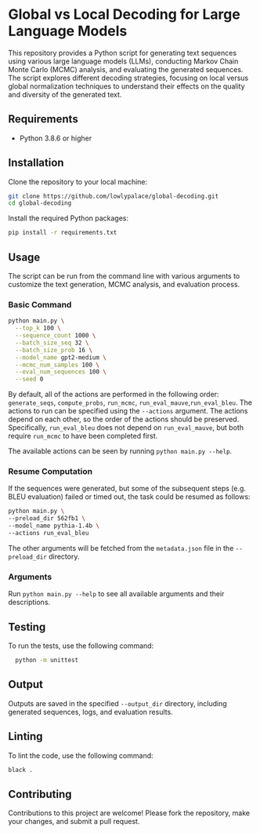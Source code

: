 # Global vs Local Decoding for Large Language Models

This repository provides a Python script for generating text sequences using various large language models (LLMs), conducting Markov Chain Monte Carlo (MCMC) analysis, and evaluating the generated sequences. The script explores different decoding strategies, focusing on local versus global normalization techniques to understand their effects on the quality and diversity of the generated text.

## Requirements

- Python 3.8.6 or higher

## Installation

Clone the repository to your local machine:

```bash
git clone https://github.com/lowlypalace/global-decoding.git
cd global-decoding
```

Install the required Python packages:

```bash
pip install -r requirements.txt
```

## Usage

The script can be run from the command line with various arguments to customize the text generation, MCMC analysis, and evaluation process.

### Basic Command
```bash
python main.py \
  --top_k 100 \
  --sequence_count 1000 \
  --batch_size_seq 32 \
  --batch_size_prob 16 \
  --model_name gpt2-medium \
  --mcmc_num_samples 100 \
  --eval_num_sequences 100 \
  --seed 0
```

By default, all of the actions are performed in the following order: `generate_seqs`, `compute_probs`, `run_mcmc`, `run_eval_mauve`,`run_eval_bleu`. The actions to run can be specified using the `--actions` argument. The actions depend on each other, so the order of the actions should be preserved. Specifically, `run_eval_bleu` does not depend on  `run_eval_mauve`, but both require `run_mcmc` to have been completed first.

 The available actions can be seen by running `python main.py --help`.

### Resume Computation
If the sequences were generated, but some of the subsequent steps (e.g. BLEU evaluation) failed or timed out, the task could be resumed as follows:
```bash
python main.py \
--preload_dir 562fb1 \
--model_name pythia-1.4b \
--actions run_eval_bleu
```
The other arguments will be fetched from the `metadata.json` file in the `--preload_dir` directory.

### Arguments
Run `python main.py --help` to see all available arguments and their descriptions.

## Testing
To run the tests, use the following command:

```bash
  python -m unittest
```
## Output

Outputs are saved in the specified `--output_dir` directory, including generated sequences, logs, and evaluation results.

## Linting

To lint the code, use the following command:

```bash
black .
```

## Contributing

Contributions to this project are welcome! Please fork the repository, make your changes, and submit a pull request.
